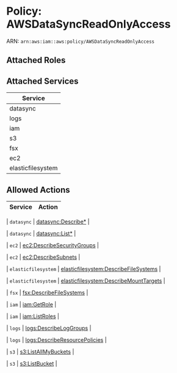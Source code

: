 # Policy: AWSDataSyncReadOnlyAccess

ARN: `arn:aws:iam::aws:policy/AWSDataSyncReadOnlyAccess`

## Attached Roles

## Attached Services

| Service |
|---------|
| datasync |
| logs |
| iam |
| s3 |
| fsx |
| ec2 |
| elasticfilesystem |

## Allowed Actions

| Service | Action |
|:-------:|--------|

| `datasync` | [datasync:Describe*](../actions.md#datasync:describeall) |

| `datasync` | [datasync:List*](../actions.md#datasync:listall) |

| `ec2` | [ec2:DescribeSecurityGroups](../actions.md#ec2:describesecuritygroups) |

| `ec2` | [ec2:DescribeSubnets](../actions.md#ec2:describesubnets) |

| `elasticfilesystem` | [elasticfilesystem:DescribeFileSystems](../actions.md#elasticfilesystem:describefilesystems) |

| `elasticfilesystem` | [elasticfilesystem:DescribeMountTargets](../actions.md#elasticfilesystem:describemounttargets) |

| `fsx` | [fsx:DescribeFileSystems](../actions.md#fsx:describefilesystems) |

| `iam` | [iam:GetRole](../actions.md#iam:getrole) |

| `iam` | [iam:ListRoles](../actions.md#iam:listroles) |

| `logs` | [logs:DescribeLogGroups](../actions.md#logs:describeloggroups) |

| `logs` | [logs:DescribeResourcePolicies](../actions.md#logs:describeresourcepolicies) |

| `s3` | [s3:ListAllMyBuckets](../actions.md#s3:listallmybuckets) |

| `s3` | [s3:ListBucket](../actions.md#s3:listbucket) |
